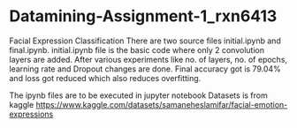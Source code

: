 # Datamining-Assignment-1_rxn6413
Facial  Expression Classification
There are two source files initial.ipynb and final.ipynb.
initial.ipynb file is the basic code where only 2 convolution layers are added.
After various experiments like no. of layers, no. of epochs, learning rate and Dropout changes are done.
Final accuracy got is 79.04% and loss got reduced which also reduces overfitting.

The ipynb files are to be executed in jupyter notebook 
Datasets is from kaggle  https://www.kaggle.com/datasets/samaneheslamifar/facial-emotion-expressions 

